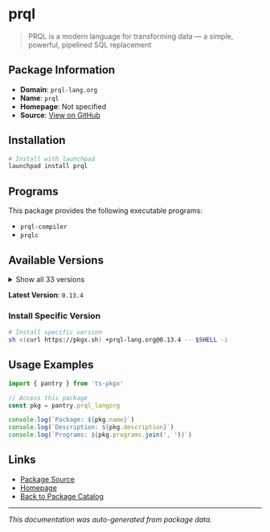 # prql

> PRQL is a modern language for transforming data — a simple, powerful, pipelined SQL replacement

## Package Information

- **Domain**: `prql-lang.org`
- **Name**: `prql`
- **Homepage**: Not specified
- **Source**: [View on GitHub](https://github.com/pkgxdev/pantry/tree/main/projects/prql-lang.org/package.yml)

## Installation

```bash
# Install with launchpad
launchpad install prql
```

## Programs

This package provides the following executable programs:

- `prql-compiler`
- `prqlc`

## Available Versions

<details>
<summary>Show all 33 versions</summary>

- `0.13.4`, `0.13.3`, `0.13.2`, `0.13.1`, `0.13.0`
- `0.12.2`, `0.12.1`, `0.12.0`, `0.11.4`, `0.11.3`
- `0.11.2`, `0.11.1`, `0.11.0`, `0.10.1`, `0.10.0`
- `0.9.5`, `0.9.3`, `0.9.2`, `0.9.1`, `0.9.0`
- `0.8.1`, `0.8.0`, `0.7.1`, `0.7.0`, `0.6.1`
- `0.6.0`, `0.5.2`, `0.5.1`, `0.5.0`, `0.4.2`
- `0.4.1`, `0.4.0`, `0.3.1`

</details>

**Latest Version**: `0.13.4`

### Install Specific Version

```bash
# Install specific version
sh <(curl https://pkgx.sh) +prql-lang.org@0.13.4 -- $SHELL -i
```

## Usage Examples

```typescript
import { pantry } from 'ts-pkgx'

// Access this package
const pkg = pantry.prql_langorg

console.log(`Package: ${pkg.name}`)
console.log(`Description: ${pkg.description}`)
console.log(`Programs: ${pkg.programs.join(', ')}`)
```

## Links

- [Package Source](https://github.com/pkgxdev/pantry/tree/main/projects/prql-lang.org/package.yml)
- [Homepage](#)
- [Back to Package Catalog](../package-catalog.md)

---

*This documentation was auto-generated from package data.*
